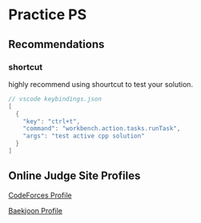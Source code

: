 # Practice PS

## Recommendations

### shortcut

highly recommend using shourtcut to test your solution.

```cpp
// vscode keybindings.json
[
  {
    "key": "ctrl+t",
    "command": "workbench.action.tasks.runTask",
    "args": "test active cpp solution"
  }
]

```

## Online Judge Site Profiles

[CodeForces Profile](https://codeforces.com/profile/whitepianow)

[Baekjoon Profile](https://www.acmicpc.net/user/whitepiano)
